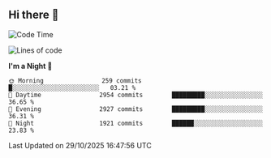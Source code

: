 ## Hi there 👋

<!--
**Wangmerlyn/Wangmerlyn** is a ✨ _special_ ✨ repository because its `README.md` (this file) appears on your GitHub profile.

Here are some ideas to get you started:

- 🔭 I’m currently working on ...
- 🌱 I’m currently learning ...
- 👯 I’m looking to collaborate on ...
- 🤔 I’m looking for help with ...
- 💬 Ask me about ...
- 📫 How to reach me: ...
- 😄 Pronouns: ...
- ⚡ Fun fact: ...
-->
<!--START_SECTION:waka-->
![Code Time](http://img.shields.io/badge/Code%20Time-586%20hrs%204%20mins-blue)

![Lines of code](https://img.shields.io/badge/From%20Hello%20World%20I%27ve%20Written-43.7%20million%20lines%20of%20code-blue)

**I'm a Night 🦉** 

```text
🌞 Morning                259 commits         █░░░░░░░░░░░░░░░░░░░░░░░░   03.21 % 
🌆 Daytime                2954 commits        █████████░░░░░░░░░░░░░░░░   36.65 % 
🌃 Evening                2927 commits        █████████░░░░░░░░░░░░░░░░   36.31 % 
🌙 Night                  1921 commits        ██████░░░░░░░░░░░░░░░░░░░   23.83 % 
```



 Last Updated on 29/10/2025 16:47:56 UTC
<!--END_SECTION:waka-->
